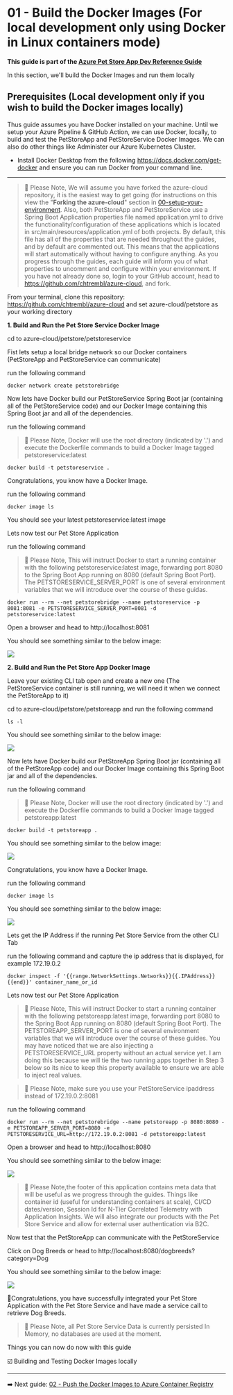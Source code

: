 # 01 - Build the Docker Images (For local development only using Docker in Linux containers mode)
__This guide is part of the [Azure Pet Store App Dev Reference Guide](../README.md)__

In this section, we'll build the Docker Images and run them locally

## Prerequisites (Local development only if you wish to build the Docker images locally)

Thus guide assumes you have Docker installed on your machine. Until we setup your Azure Pipeline & GitHub Action, we can use Docker, locally, to build and test the PetStoreApp and PetStoreService Docker Images. We can also do other things like Administer our Azure Kubernetes Cluster.
  
 - Install Docker Desktop from the following https://docs.docker.com/get-docker and ensure you can run Docker from your command line.
 
---
 
> 📝 Please Note, We will assume you have forked the azure-cloud repository, it is the easiest way to get going (for instructions on this view the "**Forking the azure-cloud**" section in [00-setup-your-environment](../00-setup-your-environment/README.md). Also, both PetStoreApp and PetStoreService use a Spring Boot Application properties file named application.yml to drive the functionality/configuration of these applications which is located in src/main/resources/application.yml of both projects. By default, this file has all of the properties that are needed throughout the guides, and by default are commented out. This means that the applications will start automatically without having to configure anything. As you progress through the guides, each guide will inform you of what properties to uncomment and configure within your environment. If you have not already done so, login to your GitHub account, head to https://github.com/chtrembl/azure-cloud, and fork.

From your terminal, clone this repository: https://github.com/chtrembl/azure-cloud and set azure-cloud/petstore as your working directory

**1. Build and Run the Pet Store Service Docker Image**

cd to azure-cloud/petstore/petstoreservice

Fist lets setup a local bridge network so our Docker containers (PetStoreApp and PetStoreService can communicate)

run the following command 

```docker network create petstorebridge```

Now lets have Docker build our PetStoreService Spring Boot jar (containing all of the PetStoreService code) and our Docker Image containing this Spring Boot jar and all of the dependencies.

run the following command 

> 📝 Please Note, Docker will use the root directory (indicated by '.') and execute the Dockerfile commands to build a Docker Image tagged petstoreservice:latest

```docker build -t petstoreservice .```

Congratulations, you know have a Docker Image.

run the following command 

```docker image ls``` 

You should see your latest petstoreservice:latest image

Lets now test our Pet Store Application

run the following command

> 📝 Please Note, This will instruct Docker to start a running container with the following petstoreservice:latest image, forwarding port 8080 to the Spring Boot App running on 8080 (default Spring Boot Port). The PETSTORESERVICE_SERVER_PORT is one of several environment variables that we will introduce over the course of these guidas.

```docker run --rm --net petstorebridge --name petstoreservice -p 8081:8081 -e PETSTORESERVICE_SERVER_PORT=8081 -d petstoreservice:latest```

Open a browser and head to http://localhost:8081

You should see something similar to the below image:

![](images/petstoreservice_runtime_view.png)

**2. Build and Run the Pet Store App Docker Image**

Leave your existing CLI tab open and create a new one (The PetStoreService container is still running, we will need it when we connect the PetStoreApp to it)

cd to azure-cloud/petstore/petstoreapp and run the following command

```ls -l``` 

You should see something similar to the below image:

![](images/petstoreapp_ls.png)

Now lets have Docker build our PetStoreApp Spring Boot jar (containing all of the PetStoreApp code) and our Docker Image containing this Spring Boot jar and all of the dependencies.

run the following command 

> 📝 Please Note, Docker will use the root directory (indicated by '.') and execute the Dockerfile commands to build a Docker Image tagged petstoreapp:latest

```docker build -t petstoreapp .``` 

You should see something similar to the below image:

![](images/petstoreapp_docker_build.png)

Congratulations, you know have a Docker Image.

run the following command 

```docker image ls``` 

You should see something similar to the below image:

![](images/petstoreapp_docker_image_ls.png)

Lets get the IP Address if the running Pet Store Service from the other CLI Tab

run the following command and capture the ip address that is displayed, for example 172.19.0.2

```docker inspect -f '{{range.NetworkSettings.Networks}}{{.IPAddress}}{{end}}' container_name_or_id```

Lets now test our Pet Store Application

> 📝 Please Note, This will instruct Docker to start a running container with the following petstoreapp:latest image, forwarding port 8080 to the Spring Boot App running on 8080 (default Spring Boot Port). The PETSTOREAPP_SERVER_PORT is one of several environment variables that we will introduce over the course of these guides. You may have noticed that we are also injecting a PETSTORESERVICE_URL property without an actual service yet. I am doing this because we will tie the two running apps together in Step 3 below so its nice to keep this property available to ensure we are able to inject real values.

> 📝 Please Note, make sure you use your PetStoreService ipaddress instead of 172.19.0.2:8081

run the following command

```docker run --rm --net petstorebridge --name petstoreapp -p 8080:8080 -e PETSTOREAPP_SERVER_PORT=8080 -e PETSTORESERVICE_URL=http://172.19.0.2:8081 -d petstoreapp:latest```

Open a browser and head to http://localhost:8080

You should see something similar to the below image:

![](images/petstoreapp_runtime_view.png)

> 📝 Please Note,the footer of this application contains meta data that will be useful as we progress through the guides. Things like container id (useful for understanding containers at scale), CI/CD dates/version, Session Id for N-Tier Correlated Telemetry with Application Insights. We will also integrate our products with the Pet Store Service and allow for external user authentication via B2C.

Now test that the PetStoreApp can communicate with the PetStoreService

Click on Dog Breeds or head to http://localhost:8080/dogbreeds?category=Dog

You should see something similar to the below image:

![](images/petstoreapp_petstoreservice_runtime.png)

🎉Congratulations, you have successfully integrated your Pet Store Application with the Pet Store Service and have made a service call to retrieve Dog Breeds. 

> 📝 Please Note, all Pet Store Service Data is currently persisted In Memory, no databases are used at the moment.

Things you can now do now with this guide

☑️ Building and Testing Docker Images locally

---
➡️ Next guide: [02 - Push the Docker Images to Azure Container Registry](../02-push-the-docker-images-to-acr/README.md)
